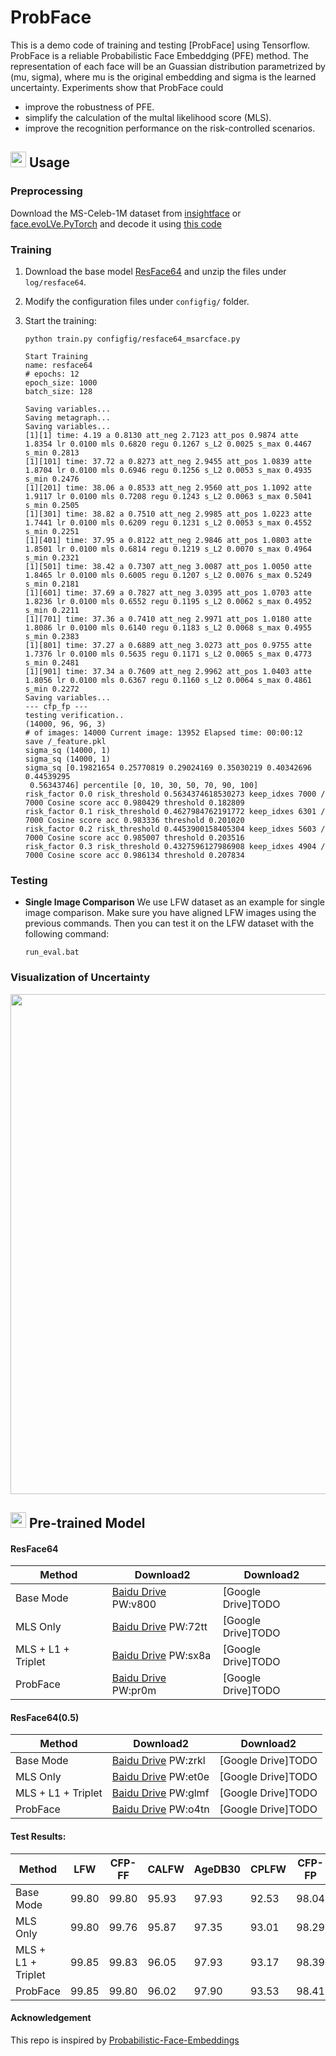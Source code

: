 # ProbFace


This is a demo code of training and testing [ProbFace] using Tensorflow.
ProbFace is a reliable Probabilistic Face Embeddging (PFE) method.
The representation of each face will be an Guassian distribution parametrized by (mu, sigma), where mu is the original embedding and sigma is the learned uncertainty. Experiments show that ProbFace could
+ improve the robustness of PFE.
+ simplify the calculation of the multal likelihood score (MLS).
+ improve the recognition performance on the risk-controlled scenarios.


## <img src="https://image.flaticon.com/icons/svg/1/1383.svg" width="25"/> Usage

### Preprocessing

Download the MS-Celeb-1M dataset from [insightface](https://github.com/deepinsight/insightface/wiki/Dataset-Zoo) or [face.evoLVe.PyTorch](https://github.com/ZhaoJ9014/face.evoLVe.PyTorch#Data-Zoo) and decode it using [this code](https://github.com/deepinsight/insightface/blob/master/recognition/data/rec2image.py)

### Training
1. Download the base model [ResFace64](https://drive.baidu.com/open?id=1MiC_qCj5GFidWLtON9ekClOCJu6dPHT4) and unzip the files under ```log/resface64```.

2. Modify the configuration files under ```configfig/``` folder.

4. Start the training:
    ``` Shell
    python train.py configfig/resface64_msarcface.py
    ```
   
    ```
    Start Training
    name: resface64
    # epochs: 12
    epoch_size: 1000
    batch_size: 128

    Saving variables...
    Saving metagraph...
    Saving variables...
    [1][1] time: 4.19 a 0.8130 att_neg 2.7123 att_pos 0.9874 atte 1.8354 lr 0.0100 mls 0.6820 regu 0.1267 s_L2 0.0025 s_max 0.4467 s_min 0.2813
    [1][101] time: 37.72 a 0.8273 att_neg 2.9455 att_pos 1.0839 atte 1.8704 lr 0.0100 mls 0.6946 regu 0.1256 s_L2 0.0053 s_max 0.4935 s_min 0.2476
    [1][201] time: 38.06 a 0.8533 att_neg 2.9560 att_pos 1.1092 atte 1.9117 lr 0.0100 mls 0.7208 regu 0.1243 s_L2 0.0063 s_max 0.5041 s_min 0.2505
    [1][301] time: 38.82 a 0.7510 att_neg 2.9985 att_pos 1.0223 atte 1.7441 lr 0.0100 mls 0.6209 regu 0.1231 s_L2 0.0053 s_max 0.4552 s_min 0.2251
    [1][401] time: 37.95 a 0.8122 att_neg 2.9846 att_pos 1.0803 atte 1.8501 lr 0.0100 mls 0.6814 regu 0.1219 s_L2 0.0070 s_max 0.4964 s_min 0.2321
    [1][501] time: 38.42 a 0.7307 att_neg 3.0087 att_pos 1.0050 atte 1.8465 lr 0.0100 mls 0.6005 regu 0.1207 s_L2 0.0076 s_max 0.5249 s_min 0.2181
    [1][601] time: 37.69 a 0.7827 att_neg 3.0395 att_pos 1.0703 atte 1.8236 lr 0.0100 mls 0.6552 regu 0.1195 s_L2 0.0062 s_max 0.4952 s_min 0.2211
    [1][701] time: 37.36 a 0.7410 att_neg 2.9971 att_pos 1.0180 atte 1.8086 lr 0.0100 mls 0.6140 regu 0.1183 s_L2 0.0068 s_max 0.4955 s_min 0.2383
    [1][801] time: 37.27 a 0.6889 att_neg 3.0273 att_pos 0.9755 atte 1.7376 lr 0.0100 mls 0.5635 regu 0.1171 s_L2 0.0065 s_max 0.4773 s_min 0.2481
    [1][901] time: 37.34 a 0.7609 att_neg 2.9962 att_pos 1.0403 atte 1.8056 lr 0.0100 mls 0.6367 regu 0.1160 s_L2 0.0064 s_max 0.4861 s_min 0.2272
    Saving variables...
    --- cfp_fp ---
    testing verification..
    (14000, 96, 96, 3)
    # of images: 14000 Current image: 13952 Elapsed time: 00:00:12
    save /_feature.pkl
    sigma_sq (14000, 1)
    sigma_sq (14000, 1)
    sigma_sq [0.19821654 0.25770819 0.29024169 0.35030219 0.40342696 0.44539295
     0.56343746] percentile [0, 10, 30, 50, 70, 90, 100]
    risk_factor 0.0 risk_threshold 0.5634374618530273 keep_idxes 7000 / 7000 Cosine score acc 0.980429 threshold 0.182809
    risk_factor 0.1 risk_threshold 0.4627984762191772 keep_idxes 6301 / 7000 Cosine score acc 0.983336 threshold 0.201020
    risk_factor 0.2 risk_threshold 0.4453900158405304 keep_idxes 5603 / 7000 Cosine score acc 0.985007 threshold 0.203516
    risk_factor 0.3 risk_threshold 0.4327596127986908 keep_idxes 4904 / 7000 Cosine score acc 0.986134 threshold 0.207834
    ```

### Testing
+ **Single Image Comparison**
    We use LFW dataset as an example for single image comparison. Make sure you have aligned LFW images using the previous commands. Then you can test it on the LFW dataset with the following command:
    ```Shell
    run_eval.bat
    ```

### Visualization of Uncertainty

<img src="https://github.com/KaenChan/ProbFace/blob/main/log/ms1m-examples-choice-probface.jpg" width="800px">


## <img src="https://image.flaticon.com/icons/svg/48/48541.svg" width="25"/> Pre-trained Model

#### ResFace64
| Method | Download2 | Download2 |
| ------ |--- | ----- |
|Base Mode| [Baidu Drive](https://pan.baidu.com/s/1ACjDBxA0tWFXs70J4dDv2A) PW:v800| [Google Drive]TODO  |
|MLS Only| [Baidu Drive](https://pan.baidu.com/s/128A5r0q_NMvuQMUCs3WdCg) PW:72tt| [Google Drive]TODO  |
|MLS + L1 + Triplet| [Baidu Drive](https://pan.baidu.com/s/1B4EtWymXe-E2WT7f7YHifA) PW:sx8a| [Google Drive]TODO  |
|ProbFace| [Baidu Drive](https://pan.baidu.com/s/134XMGLIMd3iKx_9wRUH_Rg) PW:pr0m| [Google Drive]TODO  |

#### ResFace64(0.5)
| Method | Download2 | Download2 |
| ------ |--- | ----- |
|Base Mode| [Baidu Drive](https://pan.baidu.com/s/1XJr0ZMxOPczEh62t9rg6qg) PW:zrkl| [Google Drive]TODO  |
|MLS Only| [Baidu Drive](https://pan.baidu.com/s/1l4gD64yN3h0WYtqHap-KJw) PW:et0e| [Google Drive]TODO  |
|MLS + L1 + Triplet| [Baidu Drive](https://pan.baidu.com/s/1GX4oQOgmoWovqm2N-JXzCQ) PW:glmf| [Google Drive]TODO |  
|ProbFace | [Baidu Drive](https://pan.baidu.com/s/1r10dVUpgrr3pifvd1LYB-g) PW:o4tn| [Google Drive]TODO  |

#### Test Results: 
| Method | LFW   | CFP-FF | CALFW | AgeDB30| CPLFW | CFP-FP | Vgg2FP | Avg |
| ------ | ------   | ------ |--- | ---| --- | --- | --- | --- |
|Base Mode| 99.80 | 99.80 | 95.93 | 97.93 | 92.53 | 98.04 | 94.92 | 96.99|
|MLS Only| 99.80 | 99.76 | 95.87 | 97.35 | 93.01 | 98.29 | 95.26 | 97.05 |
|MLS + L1 + Triplet| 99.85 | 99.83 | 96.05 | 97.93 | 93.17 | 98.39 | 95.36 | 97.22 |
|ProbFace | 99.85 | 99.80 | 96.02 | 97.90 | 93.53 | 98.41 | 95.34 | 97.26 |

#### Acknowledgement

This repo is inspired by [Probabilistic-Face-Embeddings](https://github.com/seasonSH/Probabilistic-Face-Embeddings)